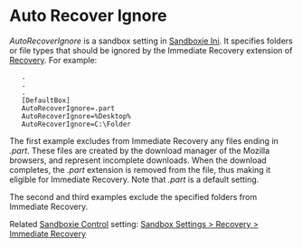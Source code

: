 # Auto Recover Ignore

_AutoRecoverIgnore_ is a sandbox setting in [Sandboxie Ini](SandboxieIni.md). It specifies folders or file types that should be ignored by the Immediate Recovery extension of [Recovery](SP_Recovery.md). For example:

```
   .
   .
   .
   [DefaultBox]
   AutoRecoverIgnore=.part
   AutoRecoverIgnore=%Desktop%
   AutoRecoverIgnore=C:\Folder
```

The first example excludes from Immediate Recovery any files ending in _.part_. These files are created by the download manager of the Mozilla browsers, and represent incomplete downloads. When the download completes, the _.part_ extension is removed from the file, thus making it eligible for Immediate Recovery. Note that _.part_ is a default setting.

The second and third examples exclude the specified folders from Immediate Recovery.

Related [Sandboxie Control](SP_SBControl.md) setting: [Sandbox Settings > Recovery > Immediate Recovery](RecoverySettings.md#immediate-recovery)
